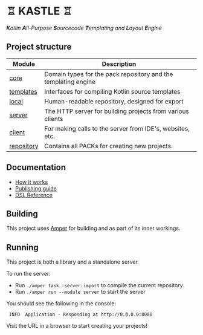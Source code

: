 # ♖ KASTLE ♖

_**K**otlin **A**ll-Purpose **S**ourcecode **T**emplating and **L**ayout **E**ngine_

## Project structure

| Module                   | Description                                                    |
|--------------------------|----------------------------------------------------------------|
| [core](core)             | Domain types for the pack repository and the templating engine |
| [templates](templates)   | Interfaces for compiling Kotlin source templates               |
| [local](local)           | Human-readable repository, designed for export                 |
| [server](server)         | The HTTP server for building projects from various clients     |
| [client](client)         | For making calls to the server from IDE's, websites, etc.      |
| [repository](repository) | Contains all PACKs for creating new projects.                  |

## Documentation

- [How it works](docs/overview.md)
- [Publishing guide](docs/publishing.md)
- [DSL Reference](docs/dsl.md)

## Building

This project uses [Amper](https://github.com/JetBrains/amper) for building and as part of its inner workings.

## Running

This project is both a library and a standalone server.

To run the server:
 - Run `./amper task :server:import` to compile the current repository.
 - Run `./amper run --module server` to start the server

You should see the following in the console:
```
 INFO  Application - Responding at http://0.0.0.0:8080
```

Visit the URL in a browser to start creating your projects!